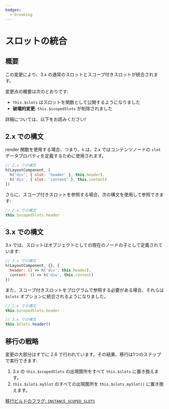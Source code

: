 ```yaml
---
badges:
  - breaking
---
```


# スロットの統合 <MigrationBadges :badges="$frontmatter.badges" />

## 概要

この変更により、3.x の通常のスロットとスコープ付きスロットが統合されます。

変更点の概要は次のとおりです:

- `this.$slots` はスロットを関数として公開するようになりました
- **破壊的変更**: `this.$scopedSlots` が削除されました

詳細については、以下をお読みください!

## 2.x での構文

render 関数を使用する場合、つまり、`h` は、2.x ではコンテンツノードの `slot` データプロパティを定義するために使用されます。

```js
// 2.x での構文
h(LayoutComponent, [
  h('div', { slot: 'header' }, this.header),
  h('div', { slot: 'content' }, this.content)
])
```

さらに、スコープ付きスロットを参照する場合、次の構文を使用して参照できます:

```js
// 2.x での構文
this.$scopedSlots.header
```

## 3.x での構文

3.x では、スロットはオブジェクトとしての現在のノードの子として定義されています:

```js
// 3.x での構文
h(LayoutComponent, {}, {
  header: () => h('div', this.header),
  content: () => h('div', this.content)
})
```

また、スコープ付きスロットをプログラムで参照する必要がある場合、それらは `$slots` オプションに統合されるようになりました。

```js
// 2.x での構文
this.$scopedSlots.header

// 3.x での構文
this.$slots.header()
```

## 移行の戦略

変更の大部分はすでに 2.6 で行われています。その結果、移行は1つのステップで実行できます:

1. 3.x の `this.$scopedSlots` の出現箇所をすべて `this.$slots` に置き換えます。
2. `this.$slots.mySlot` のすべての出現箇所を `this.$slots.mySlot()` に置き換えます。

[移行ビルドのフラグ: `INSTANCE_SCOPED_SLOTS`](migration-build.html#compat-の設定)
